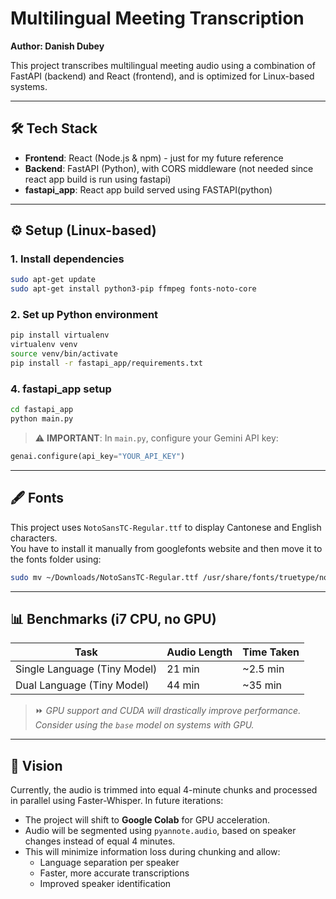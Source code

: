 # Multilingual Meeting Transcription  
**Author: Danish Dubey**

This project transcribes multilingual meeting audio using a combination of FastAPI (backend) and React (frontend), and is optimized for Linux-based systems.

---

## 🛠 Tech Stack

- **Frontend**: React (Node.js & npm) - just for my future reference
- **Backend**: FastAPI (Python), with CORS middleware (not needed since react app build is run using fastapi)
- **fastapi_app**: React app build served using FASTAPI(python)
---

## ⚙️ Setup (Linux-based)

### 1. **Install dependencies**

```bash
sudo apt-get update
sudo apt-get install python3-pip ffmpeg fonts-noto-core
```

### 2. **Set up Python environment**

```bash
pip install virtualenv
virtualenv venv
source venv/bin/activate
pip install -r fastapi_app/requirements.txt
```

### 4. **fastapi_app setup**

```bash
cd fastapi_app
python main.py
```

> ⚠️ **IMPORTANT**: In `main.py`, configure your Gemini API key:
```python
genai.configure(api_key="YOUR_API_KEY")
```

---

## 🖋️ Fonts

This project uses `NotoSansTC-Regular.ttf` to display Cantonese and English characters.  
You have to install it manually from googlefonts website and then move it to the fonts folder using:

```bash
sudo mv ~/Downloads/NotoSansTC-Regular.ttf /usr/share/fonts/truetype/noto/
```

---

## 📊 Benchmarks (i7 CPU, no GPU)

| Task                              | Audio Length | Time Taken  |
|-----------------------------------|--------------|-------------|
| Single Language (Tiny Model)      | 21 min       | ~2.5 min    |
| Dual Language (Tiny Model)        | 44 min       | ~35 min     |

> ⏩ *GPU support and CUDA will drastically improve performance. Consider using the `base` model on systems with GPU.*

---

## 🔭 Vision

Currently, the audio is trimmed into equal 4-minute chunks and processed in parallel using Faster-Whisper. In future iterations:

- The project will shift to **Google Colab** for GPU acceleration.
- Audio will be segmented using `pyannote.audio`, based on speaker changes instead of equal 4 minutes.
- This will minimize information loss during chunking and allow:
  - Language separation per speaker
  - Faster, more accurate transcriptions
  - Improved speaker identification
